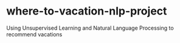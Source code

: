 # where-to-vacation-nlp-project
Using Unsupervised Learning and Natural Language Processing to recommend vacations
